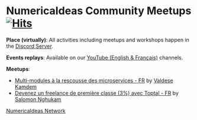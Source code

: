 # NumericaIdeas Community Meetups [![Hits](https://hits.seeyoufarm.com/api/count/incr/badge.svg?url=https%3A%2F%2Fgithub.com%2Fnumerica-ideas%2Fmeetups&count_bg=%2379C83D&title_bg=%23555555&icon=&icon_color=%23E7E7E7&title=hits&edge_flat=false)](https://numericaideas.com)

**Place (virtually)**: All activities including meetups and workshops happen in the [Discord Server](https://discord.gg/UTP7Davtvg).

**Events replays**: Available on our [YouTube (English & Français)](https://www.youtube.com/@numericaideas/channels?sub_confirmation=1) channels.

**Meetups**:
- [Multi-modules à la rescousse des microservices - FR](./advanced-multi-modules-architecture) by [Valdese Kamdem](https://www.linkedin.com/in/valdesekamdem)
- [Devenez un freelance de première classe (3%) avec Toptal - FR](./toptal-freelance-premiere-classe) by [Salomon Nghukam](https://www.linkedin.com/in/salomon-nghukam)

[NumericaIdeas Network](https://numericaideas.com)
